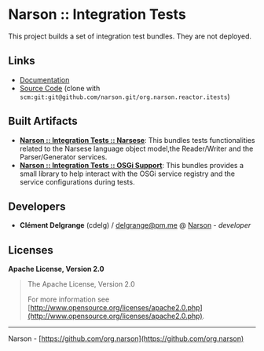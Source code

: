 # Narson :: Integration Tests

This project builds a set of integration test bundles. They are not deployed.

## Links

* [Documentation](https://github.com/org.narson/org.narson.reactor.itests)
* [Source Code](https://github.com/narson/org.narson.reactor.itests/) (clone with `scm:git:git@github.com/narson.git/org.narson.reactor.itests`)

## Built Artifacts

* [**Narson :: Integration Tests :: Narsese**](org.narson.narsese.itests): This bundles tests functionalities related to the Narsese language object model,the Reader/Writer and the Parser/Generator services.
* [**Narson :: Integration Tests :: OSGi Support**](org.narson.osgisupport.library): This bundles provides a small library to help interact with the  	OSGi service registry and the service configurations during tests.

## Developers

* **Clément Delgrange** (cdelg) / [delgrange@pm.me](mailto:delgrange@pm.me) @ [Narson](https://github.com/narson) - *developer*

## Licenses

**Apache License, Version 2.0**
  > The Apache License, Version 2.0
  >
  > For more information see [http://www.opensource.org/licenses/apache2.0.php](http://www.opensource.org/licenses/apache2.0.php).

---
Narson - [https://github.com/org.narson](https://github.com/org.narson)